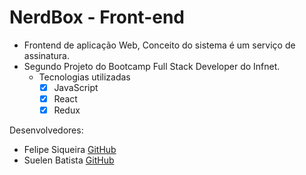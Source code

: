 # NerdBox - Front-end

- Frontend de aplicação Web, Conceito do sistema é um serviço de assinatura.
- Segundo Projeto do Bootcamp Full Stack Developer do Infnet.
    - Tecnologias utilizadas
        * [X] JavaScript
        * [X] React
        * [X] Redux

Desenvolvedores:
- Felipe Siqueira [GitHub](https://github.com/fsiq-dev)
- Suelen Batista [GitHub](https://github.com/sue1en)
